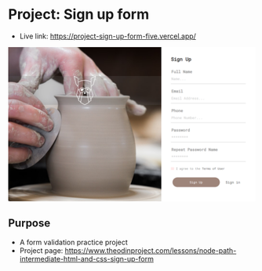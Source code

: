 # Project: Sign up form

- Live link: <https://project-sign-up-form-five.vercel.app/>

![screenshot of project](./assets/live-link.png)

## Purpose

- A form validation practice project
- Project page: <https://www.theodinproject.com/lessons/node-path-intermediate-html-and-css-sign-up-form>
